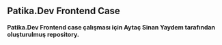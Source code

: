 ## Patika.Dev Frontend Case	
**Patika.Dev Frontend case çalışması için Aytaç Sinan Yaydem tarafından oluşturulmuş repository.**
